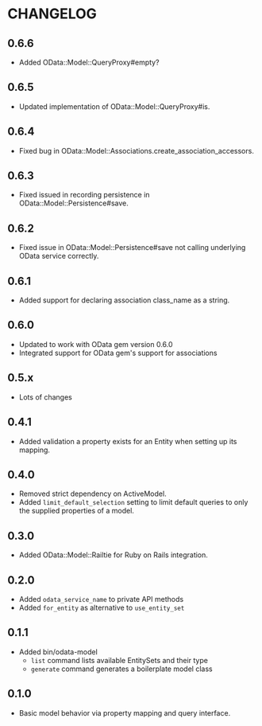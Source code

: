 # CHANGELOG

## 0.6.6

* Added OData::Model::QueryProxy#empty?

## 0.6.5

* Updated implementation of OData::Model::QueryProxy#is.

## 0.6.4

* Fixed bug in OData::Model::Associations.create_association_accessors.

## 0.6.3

* Fixed issued in recording persistence in OData::Model::Persistence#save.

## 0.6.2

* Fixed issue in OData::Model::Persistence#save not calling underlying OData
  service correctly.

## 0.6.1

* Added support for declaring association class_name as a string.

## 0.6.0

* Updated to work with OData gem version 0.6.0
* Integrated support for OData gem's support for associations

## 0.5.x

* Lots of changes

## 0.4.1

* Added validation a property exists for an Entity when setting up its mapping.

## 0.4.0

* Removed strict dependency on ActiveModel.
* Added `limit_default_selection` setting to limit default queries to only the
  supplied properties of a model.

## 0.3.0

* Added OData::Model::Railtie for Ruby on Rails integration.

## 0.2.0

* Added `odata_service_name` to private API methods
* Added `for_entity` as alternative to `use_entity_set`

## 0.1.1

* Added bin/odata-model
  * `list` command lists available EntitySets and their type
  * `generate` command generates a boilerplate model class

## 0.1.0

* Basic model behavior via property mapping and query interface.
